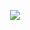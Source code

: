 
<div align="center">
   
   ![](http://github-profile-summary-cards.vercel.app/api/cards/profile-details?username=swolg&theme=transparent)
   
</div>

